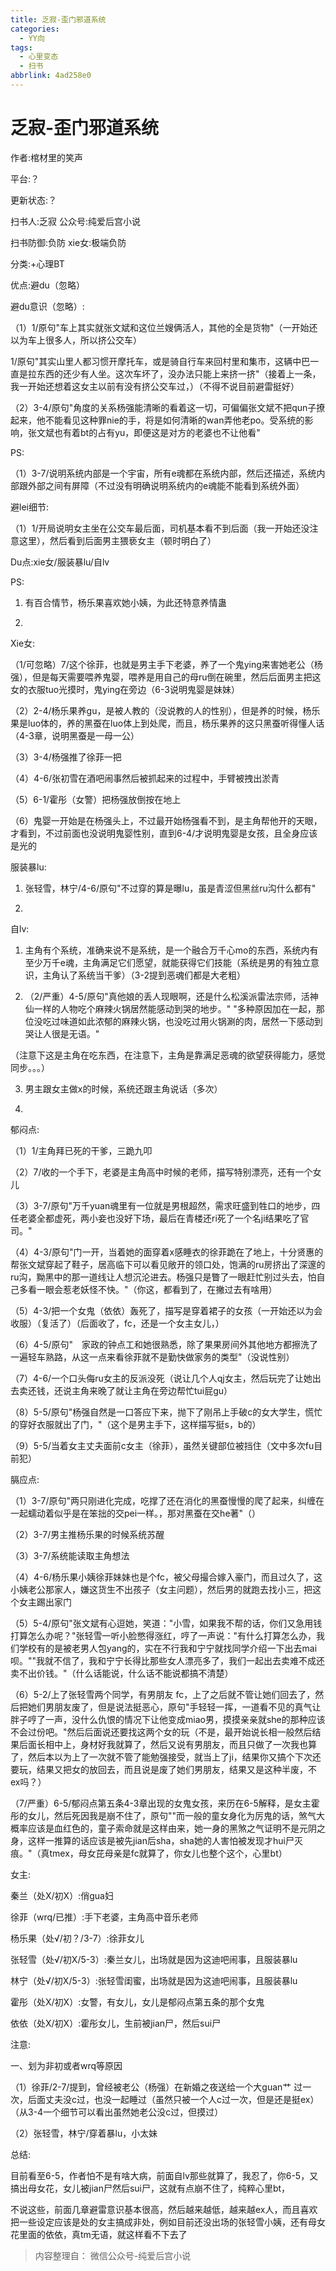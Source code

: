 ```yaml
---
title: 乏寂-歪门邪道系统
categories:
  - YY向
tags:
  - 心里变态
  - 扫书
abbrlink: 4ad258e0
---
```

# 乏寂-歪门邪道系统
作者:棺材里的笑声

平台:？

更新状态:？

扫书人:乏寂 公众号:纯爱后宫小说

扫书防御:负防 xie女:极端负防

分类:+心理BT

优点:避du（忽略）

避du意识（忽略）:

（1）1/原句"车上其实就张文斌和这位兰嫂俩活人，其他的全是货物"（一开始还以为车上很多人，所以挤公交车）

1/原句"其实山里人都习惯开摩托车，或是骑自行车来回村里和集市，这辆中巴一直是拉东西的还少有人坐。这次车坏了，没办法只能上来挤一挤"（接着上一条，我一开始还想着这女主以前有没有挤公交车过，）（不得不说目前避雷挺好）

（2）3-4/原句"角度的关系杨强能清晰的看着这一切，可偏偏张文斌不把qun子撩起来，他不能看见这种罪nie的手，将是如何清晰的wan弄他老po。受系统的影响，张文斌也有着bt的占有yu，即便这是对方的老婆也不让他看"

PS:

（1）3-7/说明系统内部是一个宇宙，所有e魂都在系统内部，然后还描述，系统内部跟外部之间有屏障（不过没有明确说明系统内的e魂能不能看到系统外面）

避lei细节:

（1）1/开局说明女主坐在公交车最后面，司机基本看不到后面（我一开始还没注意这里），然后看到后面男主猥亵女主（顿时明白了）

Du点:xie女/服装暴lu/自lv

PS:

1.  有百合情节，杨乐果喜欢她小姨，为此还特意养情蛊

2.  

Xie女:

（1/可忽略）7/这个徐菲，也就是男主手下老婆，养了一个鬼ying来害她老公（杨强），但是每天需要喂养鬼婴，喂养是用自己的母ru倒在碗里，然后后面男主把这女的衣服tuo光摸时，鬼ying在旁边（6-3说明鬼婴是妹妹）

（2）2-4/杨乐果养gu，是被人教的（没说教的人的性别），但是养的时候，杨乐果是luo体的，养的黑蚕在luo体上到处爬，而且，杨乐果养的这只黑蚕听得懂人话（4-3章，说明黑蚕是一母一公）

（3）3-4/杨强推了徐菲一把

（4）4-6/张初雪在酒吧闹事然后被抓起来的过程中，手臂被拽出淤青

（5）6-1/霍彤（女警）把杨强放倒按在地上

（6）鬼婴一开始是在杨强头上，不过最开始杨强看不到，是主角帮他开的天眼，才看到，不过前面也没说明鬼婴性别，直到6-4/才说明鬼婴是女孩，且全身应该是光的

服装暴lu:

1.  张轻雪，林宁/4-6/原句"不过穿的算是曝lu，虽是青涩但黑丝ru沟什么都有"

2.  

自lv:

1.  主角有个系统，准确来说不是系统，是一个融合万千心mo的东西，系统内有至少万千e魂，主角满足它们愿望，就能获得它们技能（系统是男的有独立意识，主角认了系统当干爹）（3-2提到恶魂们都是大老粗）

2.  （2/严重）4-5/原句"真他娘的丢人现眼啊，还是什么松溪派雷法宗师，活神仙一样的人物吃个麻辣火锅居然能感动到哭的地步。"
    "多种原因加在一起，那位没吃过味道如此浓郁的麻辣火锅，也没吃过用火锅涮的肉，居然一下感动到哭让人很是无语。"

（注意下这是主角在吃东西，在注意下，主角是靠满足恶魂的欲望获得能力，感觉同步。。。）

3.  男主跟女主做x的时候，系统还跟主角说话（多次）

4.  

郁闷点:

（1）1/主角拜已死的干爹，三跪九叩

（2）7/收的一个手下，老婆是主角高中时候的老师，描写特别漂亮，还有一个女儿

（3）3-7/原句"万千yuan魂里有一位就是男根超然，需求旺盛到牲口的地步，四任老婆全都虚死，两小妾也没好下场，最后在青楼还ri死了一个名ji结果吃了官司。"

（4）4-3/原句"门一开，当着她的面穿着x感睡衣的徐菲跪在了地上，十分贤惠的帮张文斌穿起了鞋子，居高临下可以看见敞开的领口处，饱满的ru房挤出了深邃的ru沟，黝黑中的那一道线让人想沉沦进去。杨强只是瞥了一眼赶忙别过头去，怕自己多看一眼会惹老妖怪不快。"（你这，都看到了，在撇过去有啥用）

（5）4-3/把一个女鬼（依依）轰死了，描写是穿着裙子的女孩（一开始还以为会收服）（复活了）（后面收了，fc，还是一个女主女儿，）

（6）4-5/原句"　家政的钟点工和她很熟悉，除了果果房间外其他地方都擦洗了一遍轻车熟路，从这一点来看徐菲就不是勤快做家务的类型"（没说性别）

（7）4-6/一个口头侮ru女主的反派没死（说让几个人qj女主，然后玩完了让她出去卖还钱，还说主角来晚了就让主角在旁边帮忙tui屁gu）

（8）5-5/原句"杨强自然是一口答应下来，抛下了刚吊上手破c的女大学生，慌忙的穿好衣服就出了门，"（这个是男主手下，这样描写挺s，b的）

（9）5-5/当着女主丈夫面前c女主（徐菲），虽然关键部位被挡住（文中多次fu目前犯）

膈应点:

（1）3-7/原句"两只刚进化完成，吃撑了还在消化的黑蚕慢慢的爬了起来，纠缠在一起蠕动着似乎是在笨拙的交pei一样。，那对黑蚕在交he著"（）

（2）3-7/男主推杨乐果的时候系统苏醒

（3）3-7/系统能读取主角想法

（4）4-6/杨乐果小姨徐菲妹妹也是个fc，被父母撮合嫁入豪门，而且过久了，这小姨老公那家人，嫌这货生不出孩子（女主问题），然后男的就跑去找小三，把这个女主踢出家门

（5）5-4/原句"张文斌有心逗她，笑道："小雪，如果我不帮的话，你们又急用钱打算怎么办呢？"张轻雪一听小脸憋得涨红，哼了一声说："有什么打算怎么办，我们学校有的是被老男人包yang的，实在不行我和宁宁就找同学介绍一下出去mai呗。""我就不信了，我和宁宁长得比那些女人漂亮多了，我们一起出去卖难不成还卖不出价钱。"（什么话能说，什么话不能说都搞不清楚）

（6）5-2/上了张轻雪两个同学，有男朋友
fc，上了之后就不管让她们回去了，然后把她们男朋友废了，但是说法挺恶心，原句"手轻轻一挥，一道看不见的真气让胖子哼了一声，没什么仇恨的情况下让他变成miao男，摸摸亲亲就she的那种应该不会过份吧。"然后后面说还要找这两个女的玩（不是，最开始说长相一般然后结果后面长相中上，身材好我就算了，然后又说有男朋友，而且只做了一次我也算了，然后本以为上了一次就不管了能勉强接受，就当上了ji，结果你又搞个下次还要玩，结果又把女的放回去，而且说是废了她们男朋友，结果又是这种半废，不ex吗？）

（7/严重）6-5/郁闷点第五条4-3章出现的女鬼女孩，来历在6-5解释，是女主霍彤的女儿，然后死因我是崩不住了，原句""而一般的童女身化为厉鬼的话，煞气大概率应该是血红色的，童子索命就是这样由来，她一身的黑煞之气证明不是元阴之身，这样一推算的话应该是被先jian后sha，sha她的人害怕被发现才hui尸灭痕。"（真tmex，母女芘母亲是fc就算了，你女儿也整个这个，心里bt）

女主:

秦兰（处X/初X）:俏gua妇

徐菲（wrq/已推）:手下老婆，主角高中音乐老师

杨乐果（处√/初？/3-7）:徐菲女儿

张轻雪（处√/初X/5-3）:秦兰女儿，出场就是因为这迪吧闹事，且服装暴lu

林宁（处√/初X/5-3）:张轻雪闺蜜，出场就是因为这迪吧闹事，且服装暴lu

霍彤（处Ⅹ/初X）:女警，有女儿，女儿是郁闷点第五条的那个女鬼

依依（处X/初X）:霍彤女儿，生前被jian尸，然后sui尸

注意:

一、划为非初或者wrq等原因

（1）徐菲/2-7/提到，曾经被老公（杨强）在新婚之夜送给一个大guan艹
过一次，后面丈夫没c过，也没一起睡过（虽然只被一个人c过一次，但是还是挺ex）（从3-4一个细节可以看出虽然她老公没c过，但摸过）

（2）张轻雪，林宁/穿着暴lu，小太妹

总结:

目前看至6-5，作者怕不是有啥大病，前面自lv那些就算了，我忍了，你6-5，又搞出母女花，女儿被jian尸然后sui尸，这就有点崩不住了，纯粹心里bt，

不说这些，前面几章避雷意识基本很高，然后越来越低，越来越ex人，而且喜欢把一些设定应该是处的女主搞成非处，例如目前还没出场的张轻雪小姨，还有母女花里面的依依，真tm无语，就这样看不下去了


> 内容整理自： 微信公众号-纯爱后宫小说